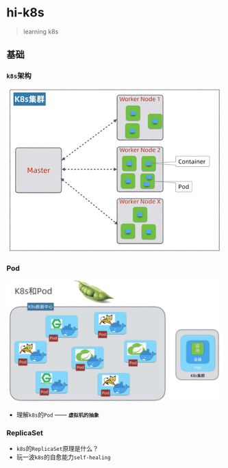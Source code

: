 # hi-k8s

> learning k8s

## 基础

### `k8s`架构

![pod1](assets/images/k8s-art.jpg)

### Pod

![pod1](assets/images/pod-1.jpg)

- 理解`k8s`的`Pod` —— **`虚拟机的抽象`**

### ReplicaSet

- `k8s`的`ReplicaSet`原理是什么？
- 玩一波`k8s`的自愈能力`self-healing`
